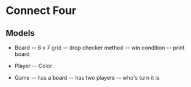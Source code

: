 # Connect Four

## Models
- Board
-- 6 x 7 grid
-- drop checker method
-- win condition
-- print board

- Player
-- Color

- Game
-- has a board
-- has two players
-- who's turn it is